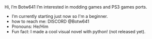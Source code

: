 Hi, I’m Botw641
I’m interested in modding games
  and PS3 games ports.
- I’m currently starting just now
  so I'm a beginner.
- how to reach me: DISCORD @Botw641
- Pronouns: He/Him
- Fun fact: I made a cool visual
  novel with python! (not released yet).
<!---
Botw641/Botw641 is a ✨ special ✨ repository because its `README.md` (this file) appears on your GitHub profile.
You can click the Preview link to take a look at your changes.
--->
